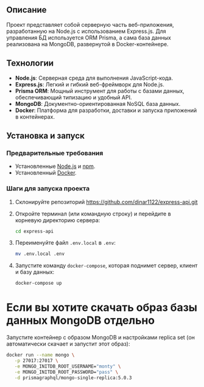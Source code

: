 ## Описание

Проект представляет собой серверную часть веб-приложения, разработанную на Node.js с использованием Express.js. Для управления БД используется ORM Prisma, а сама база данных реализована на MongoDB, развернутой в Docker-контейнере.

## Технологии

- **Node.js**: Серверная среда для выполнения JavaScript-кода.
- **Express.js**: Легкий и гибкий веб-фреймворк для Node.js.
- **Prisma ORM**: Мощный инструмент для работы с базами данных, обеспечивающий типизацию и удобный API.
- **MongoDB**: Документно-ориентированная NoSQL база данных.
- **Docker**: Платформа для разработки, доставки и запуска приложений в контейнерах.

## Установка и запуск

### Предварительные требования

- Установленные [Node.js](https://nodejs.org/) и [npm](https://www.npmjs.com/get-npm).
- Установленный [Docker](https://www.docker.com/).

### Шаги для запуска проекта

1. Склонируйте репозиторий https://github.com/dinar1122/express-api.git

2. Откройте терминал (или командную строку) и перейдите в корневую директорию сервера:
   ```bash
   cd express-api
   ```

3. Переименуйте файл `.env.local` в `.env`:
   ```bash
   mv .env.local .env
   ```

4. Запустите команду `docker-compose`, которая поднимет сервер, клиент и базу данных:
   ```bash
   docker-compose up
   ```

# Если вы хотите скачать образ базы данных MongoDB отдельно

Запустите контейнер с образом MongoDB и настройками replica set (он автоматически скачает и запустит этот образ):

```bash
docker run --name mongo \
   -p 27017:27017 \
   -e MONGO_INITDB_ROOT_USERNAME="monty" \
   -e MONGO_INITDB_ROOT_PASSWORD="pass" \
   -d prismagraphql/mongo-single-replica:5.0.3
```

